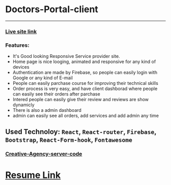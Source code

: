 # Doctors-Portal-client
***
### [Live site link](https://assignment-11-ac534.web.app/)
### Features: 
- It's Good looking Responsive Service provider site.
- Home page is nice looging, animated and responsive for any kind of devices
- Authentication are made by Firebase, so people can easily login with Google or any kind of E-mail
- People can easily parchase course for improving their technical skills
- Order process is very easy, and have client dashborad where people can easily see their orders after parchase
- Intered people can easily give their review and reviews are show dynamicly
- There is also a admin dashboard
- admin can easily see all orders, add services and add admin any time
## Used Technoloy: `React`, `React-router`, `Firebase`, `Bootstrap`, `React-Form-hook`, `Fontawesome`

### [Creative-Agency-server-code](https://github.com/HrridoyV2/Creative-Agency-server)

# [Resume Link](https://drive.google.com/file/d/1WbxGWa7vjGYUeyp7ex6QgOYhkk2iaBmV/view?usp=sharing)
